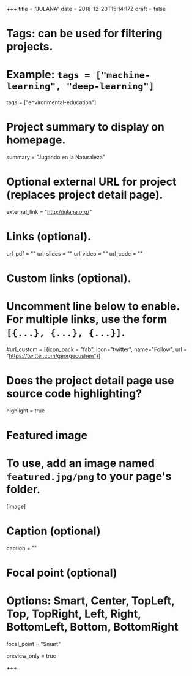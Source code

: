+++
title = "JULANA"
date = 2018-12-20T15:14:17Z
draft = false
  
# Tags: can be used for filtering projects.
# Example: `tags = ["machine-learning", "deep-learning"]`
tags = ["environmental-education"]
  
# Project summary to display on homepage.
summary = "Jugando en la Naturaleza"

# Optional external URL for project (replaces project detail page).
external_link = "http://julana.org/"

# Links (optional).
url_pdf = ""
url_slides = ""
url_video = ""
url_code = ""

# Custom links (optional).
#   Uncomment line below to enable. For multiple links, use the form `[{...}, {...}, {...}]`.
#url_custom = [{icon_pack = "fab", icon="twitter", name="Follow", url = "https://twitter.com/georgecushen"}]

# Does the project detail page use source code highlighting?
highlight = true

# Featured image
# To use, add an image named `featured.jpg/png` to your page's folder. 
[image]
  # Caption (optional)
  caption = ""

  # Focal point (optional)
  # Options: Smart, Center, TopLeft, Top, TopRight, Left, Right, BottomLeft, Bottom, BottomRight
  focal_point = "Smart"
  
  preview_only = true

+++
